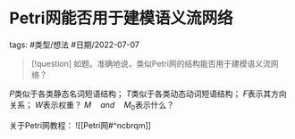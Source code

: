Petri网能否用于建模语义流网络
====


tags: #类型/想法  #日期/2022-07-07 


> [!question]
> 如题。准确地说，类似Petri网的结构能否用于建模语义流网络？


$P$类似于各类静态名词短语结构；
$T$类似于各类动态动词短语结构；
$F$表示其方向关系；
$W$表示权重？
$M \quad and \quad M_0$表示什么？


关于Petri网教程：
![[Petri网#^ncbrqm]]


